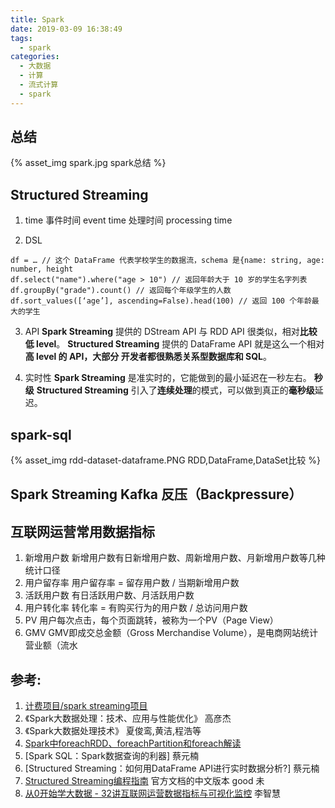 ```yaml
---
title: Spark
date: 2019-03-09 16:38:49
tags:
  - spark 
categories:
  - 大数据 
  - 计算  
  - 流式计算
  - spark   
---
```


<p></p>
<!-- more -->   

##  总结
{% asset_img  spark.jpg  spark总结 %}


##  Structured Streaming 
1. time 
事件时间 event time
处理时间 processing time

2. DSL
```	
df = … // 这个 DataFrame 代表学校学生的数据流，schema 是{name: string, age: number, height
df.select("name").where("age > 10") // 返回年龄大于 10 岁的学生名字列表
df.groupBy("grade").count() // 返回每个年级学生的人数
df.sort_values([‘age’], ascending=False).head(100) // 返回 100 个年龄最大的学生
```

3. API 
**Spark Streaming** 提供的 DStream API 与 RDD API 很类似，相对**比较低 level**。
**Structured Streaming** 提供的 DataFrame API 就是这么一个相对**高 level **的 API，大部分
开发者都很**熟悉关系型数据库和 SQL**。

4. 实时性
**Spark Streaming** 是准实时的，它能做到的最小延迟在一秒左右。 **秒级**
**Structured Streaming** 引入了**连续处理**的模式，可以做到真正的**毫秒级**延迟。

##  spark-sql
{% asset_img  rdd-dataset-dataframe.PNG  RDD,DataFrame,DataSet比较 %}


##  Spark Streaming Kafka 反压（Backpressure）


##  互联网运营常用数据指标
1. 新增用户数
新增用户数有日新增用户数、周新增用户数、月新增用户数等几种统计口径
2. 用户留存率
用户留存率 = 留存用户数 / 当期新增用户数
3. 活跃用户数
有日活跃用户数、月活跃用户数
6. 用户转化率
转化率 = 有购买行为的用户数 / 总访问用户数
4. PV
用户每次点击，每个页面跳转，被称为一个PV（Page View）
5. GMV
GMV即成交总金额（Gross Merchandise Volume），是电商网站统计营业额（流水


## 参考:

1. [计费项目/spark streaming项目](https://github.com/www6v/r-tc-bill/blob/master/src/main/java/cloud/rtc/bill/SparkStreamingKafka.scala)
2. 《Spark大数据处理：技术、应用与性能优化》 高彦杰
3. 《Spark大数据处理技术》 夏俊鸾,黄洁,程浩等
4. [Spark中foreachRDD、foreachPartition和foreach解读](https://blog.csdn.net/Scapel/article/details/84030362)
7. [Spark SQL：Spark数据查询的利器]  蔡元楠
8. [Structured Streaming：如何用DataFrame API进行实时数据分析?]  蔡元楠
9. [Structured Streaming编程指南](https://github.com/xy2953396112/spark-sourcecodes-analysis/blob/master/structured-streaming/Structured-Streaming-%E7%BC%96%E7%A8%8B%E6%8C%87%E5%8D%97.md)  官方文档的中文版本  good  未 
10. [从0开始学大数据 - 32讲互联网运营数据指标与可视化监控]()  李智慧



